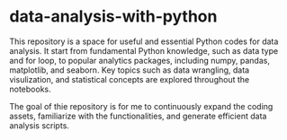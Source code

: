 # data-analysis-with-python

This repository is a space for useful and essential Python codes for data analysis. It start from fundamental Python knowledge, such as data type and for loop, to popular analytics packages, including numpy, pandas, matplotlib, and seaborn. Key topics such as data wrangling, data visulization, and statistical concepts are explored throughout the notebooks. 

The goal of thie repository is for me to continuously expand the coding assets, familiarize with the functionalities, and generate efficient data analysis scripts.